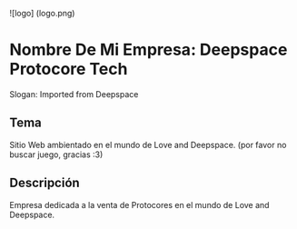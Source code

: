 ![logo] (logo.png)
# Nombre De Mi Empresa: Deepspace Protocore Tech
Slogan: Imported from Deepspace

## Tema
Sitio Web ambientado en el mundo de Love and Deepspace. (por favor no buscar juego, gracias :3)

## Descripción 
Empresa dedicada a la venta de Protocores en el mundo de Love and Deepspace.
